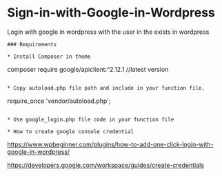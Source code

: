 # Sign-in-with-Google-in-Wordpress
Login with google in wordpress with the user in the exists in wordpress
```
### Requirements

* Install Composer in theme
```
composer require google/apiclient:^2.12.1 
//latest version
```

* Copy autoload.php file path and include in your function file.
```
require_once 'vendor/autoload.php';
```

* Use google_login.php file code in your function file

* How to create google console credential
```
https://www.wpbeginner.com/plugins/how-to-add-one-click-login-with-google-in-wordpress/

https://developers.google.com/workspace/guides/create-credentials

```

